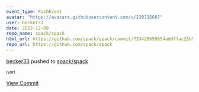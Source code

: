 ```yaml
---
event_type: PushEvent
avatar: "https://avatars.githubusercontent.com/u/13971568?"
user: becker33
date: 2022-12-09
repo_name: spack/spack
html_url: https://github.com/spack/spack/commit/733428659954addffac25b9a96ff8d5978acff9c
repo_url: https://github.com/spack/spack
---
```


<a href='https://github.com/becker33' target='_blank'>becker33</a> pushed to <a href='https://github.com/spack/spack' target='_blank'>spack/spack</a>

<small>isort</small>

<a href='https://github.com/spack/spack/commit/733428659954addffac25b9a96ff8d5978acff9c' target='_blank'>View Commit</a>